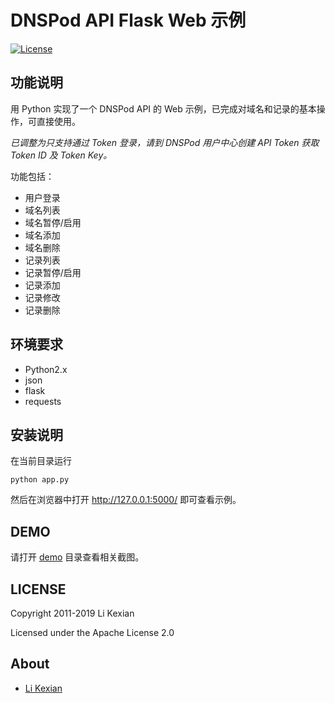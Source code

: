 # DNSPod API Flask Web 示例

[![License](https://img.shields.io/badge/license-Apache%202.0-blue.svg)](LICENSE)

## 功能说明

用 Python 实现了一个 DNSPod API 的 Web 示例，已完成对域名和记录的基本操作，可直接使用。

*已调整为只支持通过 Token 登录，请到 DNSPod 用户中心创建 API Token 获取 Token ID 及 Token Key。*

功能包括：
- 用户登录
- 域名列表
- 域名暂停/启用
- 域名添加
- 域名删除
- 记录列表
- 记录暂停/启用
- 记录添加
- 记录修改
- 记录删除

## 环境要求

- Python2.x
- json
- flask
- requests

## 安装说明

在当前目录运行

    python app.py

然后在浏览器中打开 http://127.0.0.1:5000/ 即可查看示例。

## DEMO

请打开 [demo](demo) 目录查看相关截图。

## LICENSE

Copyright 2011-2019 Li Kexian

Licensed under the Apache License 2.0

## About

- [Li Kexian](https://www.likexian.com/)
